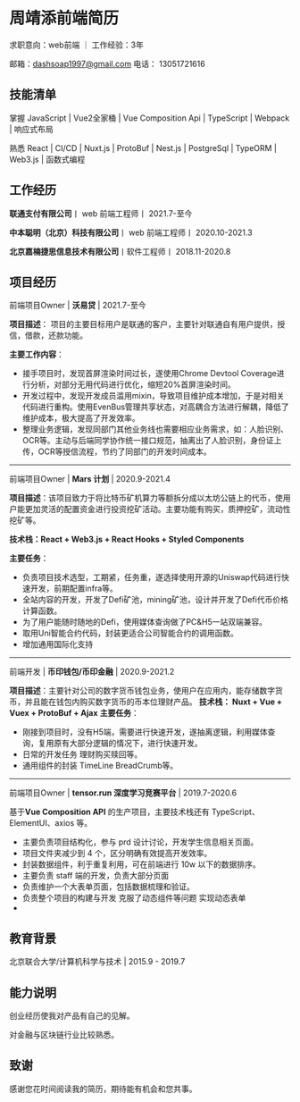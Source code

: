 # 周靖添前端简历

求职意向：web前端  ｜ 工作经验：3年

邮箱：dashsoap1997@gmail.com 电话： 13051721616

## 技能清单

掌握 JavaScript | Vue2全家桶 | Vue Composition Api | TypeScript | Webpack | 响应式布局

熟悉 React | CI/CD | Nuxt.js | ProtoBuf | Nest.js | PostgreSql | TypeORM | Web3.js | 函数式编程 
## 工作经历

**联通支付有限公司**丨 web 前端工程师丨 2021.7-至今

**中本聪明（北京）科技有限公司**丨 web 前端工程师丨 2020.10-2021.3

**北京嘉楠捷思信息技术有限公司**丨软件工程师丨 2018.11-2020.8

## 项目经历

前端项目Owner | **沃易贷** | 2021.7-至今

**项目描述**： 项目的主要目标用户是联通的客户，主要针对联通自有用户提供，授信，借款，还款功能。

**主要工作内容**：

- 接手项目时，发现首屏渲染时间过长，遂使用Chrome Devtool Coverage进行分析，对部分无用代码进行优化，缩短20%首屏渲染时间。
- 开发过程中，发现开发成员滥用mixin，导致项目维护成本增加，于是对相关代码进行重构。使用EvenBus管理共享状态，对高耦合方法进行解耦，降低了维护成本，极大提高了开发效率。
- 整理业务逻辑，发现同部门其他业务线也需要相应业务需求，如：人脸识别、OCR等。主动与后端同学协作统一接口规范，抽离出了人脸识别，身份证上传，OCR等授信流程，节约了同部门的开发时间成本。

---

前端项目Owner | **Mars 计划** | 2020.9-2021.4

**项目描述**：该项目致力于将比特币矿机算力等额拆分成以太坊公链上的代币，使用户能更加灵活的配置资金进行投资挖矿活动。主要功能有购买，质押挖矿，流动性挖矿等。

**技术栈：React + Web3.js + React Hooks + Styled Components**

**主要任务**：
   
- 负责项目技术选型，工期紧，任务重，遂选择使用开源的Uniswap代码进行快速开发，前期配置infra等。
- 全站内容的开发，开发了Defi矿池，mining矿池，设计并开发了Defi代币价格计算函数。
- 为了用户能随时随地的Defi，使用媒体查询做了PC&H5一站双端兼容。
- 取用Uni智能合约代码，封装更适合公司智能合约的调用函数。
- 增加通用国际化支持

---

前端开发 | **币印钱包/币印金融** | 2020.9-2021.2

**项目描述**：主要针对公司的数字货币钱包业务，使用户在应用内，能存储数字货币，并且能在钱包内购买数字货币的币本位理财产品。
**技术栈： Nuxt + Vue + Vuex + ProtoBuf + Ajax**
**主要任务**：

- 刚接到项目时，没有H5端，需要进行快速开发，遂抽离逻辑，利用媒体查询，复用原有大部分逻辑的情况下，进行快速开发。
- 日常的开发任务 理财购买赎回等。
- 通用组件的封装 TimeLine BreadCrumb等。

---

前端项目Owner | **tensor.run 深度学习竞赛平台** | 2019.7-2020.6

基于**Vue Composition API** 的生产项目，主要技术栈还有 TypeScript、ElementUI、axios 等。
- 主要负责项目结构化，参与 prd 设计讨论，开发学生信息相关页面。
- 项目文件夹减少到 4 个，区分明确有效提高开发效率。
- 封装数据组件，利于重复利用，可在前端进行 10w 以下的数据排序。
- 主要负责 staff 端的开发，负责大部分页面
- 负责维护一个大表单页面，包括数据梳理和验证。
- 负责整个项目的构建与开发 克服了动态组件等问题 实现动态表单
- 
## 教育背景

北京联合大学/计算机科学与技术 | 2015.9 - 2019.7
## 能力说明

创业经历使我对产品有自己的见解。

对金融与区块链行业比较熟悉。

## 致谢

感谢您花时间阅读我的简历，期待能有机会和您共事。
